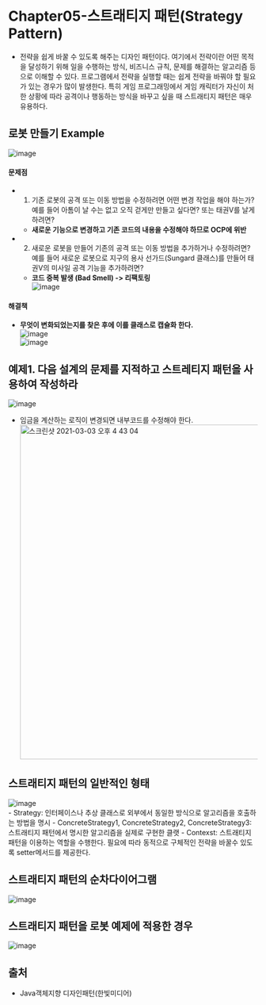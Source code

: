 # Chapter05-스트래티지 패턴(Strategy Pattern)
- 전략을 쉽게 바꿀 수 있도록 해주는 디자인 패턴이다. 여기에서 전략이란 어떤 목적을 달성하기 위해 일을 수행하는 방식, 비즈니스 규칙, 문제를 해결하는 알고리즘 등으로 이해할 수 있다. 프로그램에서 전략을 실행할 때는 쉽게 전략을 바꿔야 할 필요가 있는 경우가 많이 발생한다. 특히 게임 프로그래밍에서 게임 캐릭터가 자신이 처한 상황에 따라 공격이나 행동하는 방식을 바꾸고 싶을 때 스트래티지 패턴은 매우 유용하다.

## 로봇 만들기 Example
![image](https://user-images.githubusercontent.com/44339530/109766412-77cf8180-7c39-11eb-95f8-3e085d524dd3.png)<br>
#### 문제점
- 1) 기존 로봇의 공격 또는 이동 방법을 수정하려면 어떤 변경 작업을 해야 하는가? 예를 들어 아톰이 날 수는 없고 오직 걷게만 만들고 싶다면? 또는 태권V를 날게 하려면?
    - <b>새로운 기능으로 변경하고 기존 코드의 내용을 수정해야 하므로 OCP에 위반</b>
- 2) 새로운 로봇을 만들어 기존의 공격 또는 이동 방법을 추가하거나 수정하려면? 예를 들어 새로운 로봇으로 지구의 용사 선가드(Sungard 클래스)를 만들어 태권V의 미사일 공격 기능을 추가하려면?
    - <b>코드 중복 발생 (Bad Smell) -> 리팩토링</b><br>
![image](https://user-images.githubusercontent.com/44339530/109766810-093ef380-7c3a-11eb-9929-ad19aa364535.png)<br>

#### 해결책
- <b>무엇이 변화되었는지를 찾은 후에 이를 클래스로 캡슐화 한다.</b><br>
![image](https://user-images.githubusercontent.com/44339530/109766932-2f649380-7c3a-11eb-9208-131f55141d3d.png)<br>
![image](https://user-images.githubusercontent.com/44339530/109767159-7a7ea680-7c3a-11eb-9e5d-69f8134eed96.png)<br>

## 예제1. 다음 설계의 문제를 지적하고 스트레티지 패턴을 사용하여 작성하라
![image](https://user-images.githubusercontent.com/44339530/109770572-11e5f880-7c3f-11eb-9f09-0cd9477844a9.png)<br>
- 임금을 계산하는 로직이 변경되면 내부코드를 수정해야 한다.<br>
<img width="675" alt="스크린샷 2021-03-03 오후 4 43 04" src="https://user-images.githubusercontent.com/44339530/109770916-87ea5f80-7c3f-11eb-92a7-fc584310bc69.png"><br>

## 스트래티지 패턴의 일반적인 형태
![image](https://user-images.githubusercontent.com/44339530/109770112-7ce2ff80-7c3e-11eb-8b9d-5d156f09ad27.png)<br>
    - Strategy: 인터페이스나 추상 클래스로 외부에서 동일한 방식으로 알고리즘을 호출하는 방법을 명시
    - ConcreteStrategy1, ConcreteStrategy2, ConcreteStrategy3: 스트래티지 패턴에서 명시한 알고리즘을 실제로 구현한 클랫
    - Contexst: 스트래티지 패턴을 이용하는 역할을 수행한다. 필요에 따라 동적으로 구체적인 전략을 바꿀수 있도록 setter메서드를 제공한다. 

## 스트래티지 패턴의 순차다이어그램
![image](https://user-images.githubusercontent.com/44339530/109770277-b87dc980-7c3e-11eb-801e-98b3cc89f690.png)<br>

## 스트래티지 패턴을 로봇 예제에 적용한 경우
![image](https://user-images.githubusercontent.com/44339530/109770305-c2073180-7c3e-11eb-9689-c39a635ed986.png)<br>

## 출처
- Java객체지향 디자인패턴(한빛미디어)